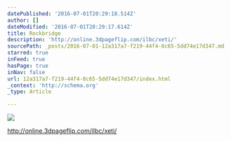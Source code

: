 ```yaml
---
datePublished: '2016-07-01T20:29:18.514Z'
author: []
dateModified: '2016-07-01T20:29:17.614Z'
title: Rockbridge
description: 'http://online.3dpageflip.com/ilbc/xeti/'
sourcePath: _posts/2016-07-01-12a317a7-f219-44f4-8c65-5dd74e17d347.md
starred: true
inFeed: true
hasPage: true
inNav: false
url: 12a317a7-f219-44f4-8c65-5dd74e17d347/index.html
_context: 'http://schema.org'
_type: Article

---
```

![](https://the-grid-user-content.s3-us-west-2.amazonaws.com/2d2d0e63-9bc2-4d70-8360-0881885fc6fa.jpg)

http://online.3dpageflip.com/ilbc/xeti/